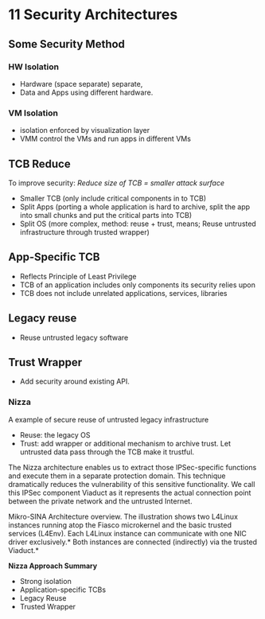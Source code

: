 # 11 Security Architectures



## Some Security Method

### HW Isolation

- Hardware (space separate) separate,
- Data and Apps using different hardware.

### VM Isolation

- isolation enforced by visualization layer
- VMM control the VMs and run apps in different VMs

## TCB Reduce

To improve security: *Reduce size of TCB = smaller attack surface*

- Smaller TCB (only include critical components in to TCB)
- Split Apps (porting a whole application is hard to archive, split the app into small chunks and put the critical parts into TCB)
- Split OS (more complex, method: reuse + trust, means; Reuse untrusted infrastructure through trusted wrapper)

## App-Specific TCB

- Reflects Principle of Least Privilege
- TCB of an application includes only components its security relies upon
- TCB does not include unrelated applications, services, libraries

## Legacy reuse

- Reuse untrusted legacy software

## Trust Wrapper

-  Add security around existing API.

### Nizza

A example of secure reuse of untrusted legacy infrastructure

- Reuse: the legacy OS
- Trust: add wrapper or additional mechanism to archive trust. Let untrusted data pass through the TCB make it trustful.

The Nizza architecture enables us to extract those IPSec-specific functions and execute them in a separate protection domain. This technique dramatically reduces the vulnerability of this sensitive functionality. We call this IPSec component Viaduct as it represents the actual connection point between the private network and the untrusted Internet.

Mikro-SINA Architecture overview. The illustration shows two L4Linux instances running atop the Fiasco microkernel and the basic trusted services (L4Env). Each L4Linux instance can communicate with one NIC driver exclusively.* Both instances are connected (indirectly) via the trusted Viaduct.*

**Nizza Approach Summary**

- Strong isolation
- Application-specific TCBs
- Legacy Reuse
- Trusted Wrapper